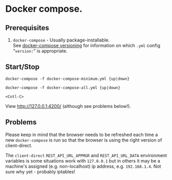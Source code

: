 # Docker compose.

## Prerequisites

 1. `docker-compose` - Usually package-installable.  
    See [docker-compose versioning](https://docs.docker.com/compose/compose-file/compose-versioning/)
    for information on which `.yml` config "`version:`" is appropriate.

## Start/Stop

`docker-compose -f docker-compose-minimum.yml {up|down}`

`docker-compose -f docker-compose-all.yml {up|down}`

`<Cntl-C>`

View http://127.0.0.1:4200/ (although see problems below!).

## Problems

Please keep in mind that the browser needs to be refreshed each time a new `docker-compose` is run
so that the browser is using the right version of client-direct.

The `client-direct` `REST_API_URL_APPMGR` and `REST_API_URL_DATA` environment variables is some
situations work with `127.0.0.1` but in others it may be a machine's assigned (e.g. non-localhost)
ip address, e.g. `192.168.1.4`. Not sure why yet - probably iptables!